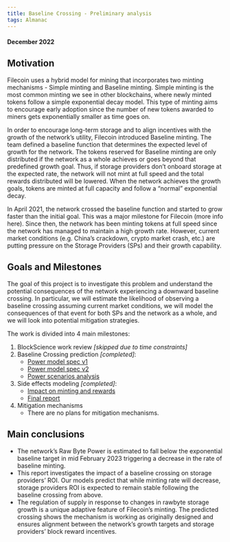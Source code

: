 ```yaml
---
title: Baseline Crossing - Preliminary analysis
tags: Almanac
---
```


#### December 2022

## Motivation

Filecoin uses a hybrid model for mining that incorporates two minting mechanisms - Simple minting and Baseline minting.
Simple minting is the most common minting we see in other blockchains, where newly minted tokens follow a simple exponential decay model. This type of minting aims to encourage early adoption since the number of new tokens awarded to miners gets exponentially smaller as time goes on.

In order to encourage long-term storage and to align incentives with the growth of the network’s utility, Filecoin introduced Baseline minting. The team defined a baseline function that determines the expected level of growth for the network. The tokens reserved for Baseline minting are only distributed if the network as a whole achieves or goes beyond that predefined growth goal. Thus, if storage providers don’t onboard storage at the expected rate, the network will not mint at full speed and the total rewards distributed will be lowered. When the network achieves the growth goals, tokens are minted at full capacity and follow a “normal” exponential decay.

In April 2021, the network crossed the baseline function and started to grow faster than the initial goal. This was a major milestone for Filecoin (more info here). Since then, the network has been minting tokens at full speed since the network has managed to maintain a high growth rate. However, current market conditions (e.g. China’s crackdown, crypto market crash, etc.) are putting pressure on the Storage Providers (SPs) and their growth capability.

## Goals and Milestones

The goal of this project is to investigate this problem and understand the potential consequences of the network experiencing a downward baseline crossing. In particular, we will estimate the likelihood of observing a baseline crossing assuming current market conditions, we will model the consequences of that event for both SPs and the network as a whole, and we will look into potential mitigation strategies.

The work is divided into 4 main milestones:

1. BlockScience work review *[skipped due to time constraints]*
2. Baseline Crossing prediction *[completed]*:
    - [Power model spec v1](/qN_D4q_aSXK_cWM7KGcasA)
    - [Power model spec v2](/O6HmAb--SgmxkjLWSpbN_A)
    - [Power scenarios analysis](/XmcZLLMHSVyyTqGiBuhOmA)
3. Side effects modeling *[completed]*:
    - [Impact on minting and rewards](/Rba7W4ZtQGe1w25maWZhSA)
    - [Final report](/Ny_e0UkXRGCTDA0oT3me2A)
4. Mitigation mechanisms
    - There are no plans for mitigation mechanisms.

## Main conclusions

* The network’s Raw Byte Power is estimated to fall below the exponential baseline target in mid February 2023 triggering a decrease in the rate of baseline minting.
* This report investigates the impact of a baseline crossing on storage providers’ ROI. Our models predict that while minting rate will decrease, storage providers ROI is expected to remain stable following the baseline crossing from above.
* The regulation of supply in response to changes in rawbyte storage growth is a unique adaptive feature of Filecoin’s minting. The predicted crossing shows the mechanism is working as originally designed and ensures alignment between the network’s growth targets and storage providers’ block reward incentives.
